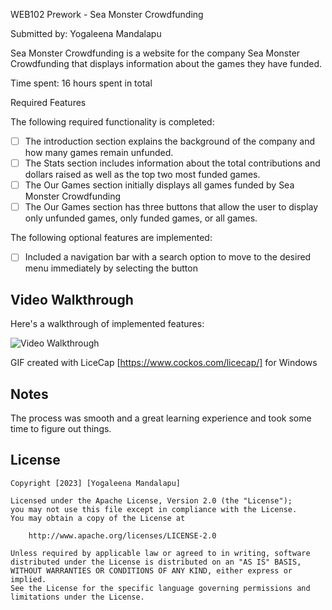 WEB102 Prework - Sea Monster Crowdfunding

Submitted by: Yogaleena Mandalapu

Sea Monster Crowdfunding is a website for the company Sea Monster Crowdfunding that displays information about the games they have funded.

Time spent: 16 hours spent in total

Required Features

The following required functionality is completed:

- [ ] The introduction section explains the background of the company and how many games remain unfunded.
- [ ] The Stats section includes information about the total contributions and dollars raised as well as the top two most funded games.
- [ ] The Our Games section initially displays all games funded by Sea Monster Crowdfunding
- [ ] The Our Games section has three buttons that allow the user to display only unfunded games, only funded games, or all games.

The following optional features are implemented:

- [ ] Included a navigation bar with a search option to move to the desired menu immediately by selecting the button

## Video Walkthrough

Here's a walkthrough of implemented features:

<img src='[https://drive.google.com/file/d/1rE-Va6m6TCH_zlTKxtzGr3vRmP1w-66u/view?usp=share_link](https://imgur.com/a/9IcigsF)' title='Video Walkthrough' width='' alt='Video Walkthrough' />

GIF created with LiceCap
[https://www.cockos.com/licecap/] for Windows

## Notes

The process was smooth and a great learning experience and took some time to figure out things.

## License

    Copyright [2023] [Yogaleena Mandalapu]

    Licensed under the Apache License, Version 2.0 (the "License");
    you may not use this file except in compliance with the License.
    You may obtain a copy of the License at

        http://www.apache.org/licenses/LICENSE-2.0

    Unless required by applicable law or agreed to in writing, software
    distributed under the License is distributed on an "AS IS" BASIS,
    WITHOUT WARRANTIES OR CONDITIONS OF ANY KIND, either express or implied.
    See the License for the specific language governing permissions and
    limitations under the License.
